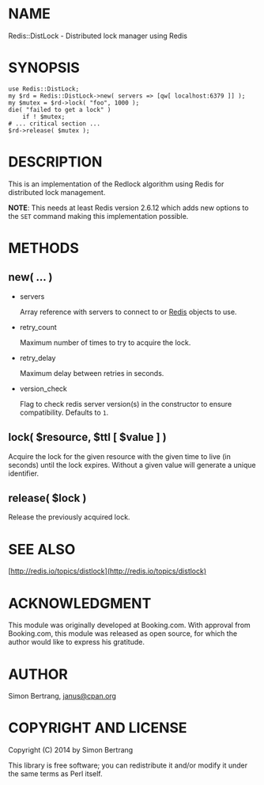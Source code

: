 # NAME

Redis::DistLock - Distributed lock manager using Redis

# SYNOPSIS

    use Redis::DistLock;
    my $rd = Redis::DistLock->new( servers => [qw[ localhost:6379 ]] );
    my $mutex = $rd->lock( "foo", 1000 );
    die( "failed to get a lock" )
        if ! $mutex;
    # ... critical section ...
    $rd->release( $mutex );

# DESCRIPTION

This is an implementation of the Redlock algorithm using Redis for distributed
lock management.

**NOTE**: This needs at least Redis version 2.6.12 which adds new options
to the `SET` command making this implementation possible.

# METHODS

## new( ... )

- servers

    Array reference with servers to connect to or [Redis](https://metacpan.org/pod/Redis) objects to use.

- retry\_count

    Maximum number of times to try to acquire the lock.

- retry\_delay

    Maximum delay between retries in seconds.

- version\_check

    Flag to check redis server version(s) in the constructor to ensure compatibility.
    Defaults to `1`.

## lock( $resource, $ttl \[ $value \] )

Acquire the lock for the given resource with the given time to live (in seconds)
until the lock expires. Without a given value will generate a unique identifier.

## release( $lock )

Release the previously acquired lock.

# SEE ALSO

[http://redis.io/topics/distlock](http://redis.io/topics/distlock)

# ACKNOWLEDGMENT

This module was originally developed at Booking.com. With approval from
Booking.com, this module was released as open source, for which the author
would like to express his gratitude.

# AUTHOR

Simon Bertrang, <janus@cpan.org>

# COPYRIGHT AND LICENSE

Copyright (C) 2014 by Simon Bertrang

This library is free software; you can redistribute it and/or modify
it under the same terms as Perl itself.

